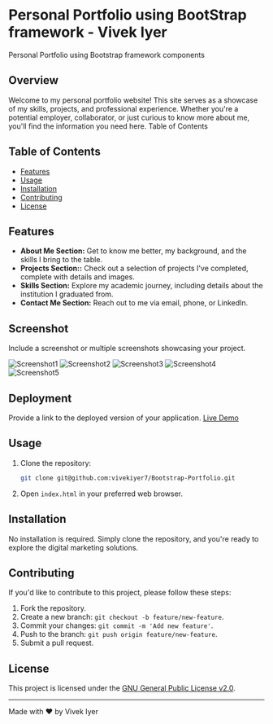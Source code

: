 # Personal Portfolio using BootStrap framework - Vivek Iyer
Personal Portfolio using Bootstrap framework components


## Overview

Welcome to my personal portfolio website! This site serves as a showcase of my skills, projects, and professional experience. Whether you're a potential employer, collaborator, or just curious to know more about me, you'll find the information you need here.
Table of Contents

## Table of Contents

- [Features](#features)
- [Usage](#usage)
- [Installation](#installation)
- [Contributing](#contributing)
- [License](#license)

## Features

- **About Me Section:** Get to know me better, my background, and the skills I bring to the table.
- **Projects Section::** Check out a selection of projects I've completed, complete with details and images.
- **Skills Section:** Explore my academic journey, including details about the institution I graduated from.
- **Contact Me Section:** Reach out to me via email, phone, or LinkedIn.
     

## Screenshot

Include a screenshot or multiple screenshots showcasing your project.

![Screenshot1](/assets/images/Deployed_Page_1.png)
![Screenshot2](/assets/images/Deployed_Page_2.png)
![Screenshot3](/assets/images/Deployed_Page_3.png)
![Screenshot4](/assets/images/Deployed_Page_4.png)
![Screenshot5](/assets/images/Deployed_Page_5.png)

## Deployment

Provide a link to the deployed version of your application.
[Live Demo](https://vivekiyer7.github.io/Bootstrap-Portfolio/)

## Usage

1. Clone the repository:

    ```bash
    git clone git@github.com:vivekiyer7/Bootstrap-Portfolio.git
    ```

2. Open `index.html` in your preferred web browser.

## Installation

No installation is required. Simply clone the repository, and you're ready to explore the digital marketing solutions.

## Contributing

If you'd like to contribute to this project, please follow these steps:

1. Fork the repository.
2. Create a new branch: `git checkout -b feature/new-feature`.
3. Commit your changes: `git commit -m 'Add new feature'`.
4. Push to the branch: `git push origin feature/new-feature`.
5. Submit a pull request.

## License

This project is licensed under the [GNU General Public License v2.0](LICENSE).

---

Made with ❤️️ by Vivek Iyer
